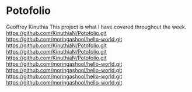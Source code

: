 # Potofolio
Geoffrey Kinuthia
This project is what I have covered throughout the week.
https://github.com/KinuthiaN/Potofolio.git
https://github.com/moringashool/hello-world.git
https://github.com/KinuthiaN/Potofolio.git
https://github.com/KinuthiaN/Potofolio.git
https://github.com/KinuthiaN/Potofolio.git
https://github.com/moringashool/hello-world.git
https://github.com/moringashool/hello-world.git
https://github.com/moringashool/hello-world.git
https://github.com/moringashool/hello-world.git

